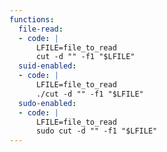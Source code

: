 ```yaml
---
functions:
  file-read:
  - code: |
      LFILE=file_to_read
      cut -d "" -f1 "$LFILE"
  suid-enabled:
  - code: |
      LFILE=file_to_read
      ./cut -d "" -f1 "$LFILE"
  sudo-enabled:
  - code: |
      LFILE=file_to_read
      sudo cut -d "" -f1 "$LFILE"
---
```

